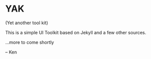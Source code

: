 # YAK
(Yet another tool kit)

This is a simple UI Toolkit based on Jekyll and a few other sources.

...more to come shortly

– Ken
